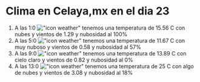 # Clima en Celaya,mx en el dia 23

1. A las 1:0 !["icon weather"](http://openweathermap.org/img/w/04n.png) tenemos una temperatura de 15.56 C con nubes y  vientos de 1.29 y nubosidad al 100%
1. A las 5:0 !["icon weather"](http://openweathermap.org/img/w/04n.png) tenemos una temperatura de 11.67 C con muy nuboso y  vientos de 0.58 y nubosidad al 57%
1. A las 9:0 !["icon weather"](http://openweathermap.org/img/w/01d.png) tenemos una temperatura de 13.89 C con cielo claro y  vientos de 0.82 y nubosidad al 0%
1. A las 13:0 !["icon weather"](http://openweathermap.org/img/w/02d.png) tenemos una temperatura de 25 C con algo de nubes y  vientos de 3.08 y nubosidad al 18%
